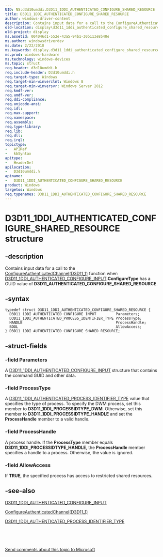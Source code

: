```yaml
---
UID: NS:d3d10umddi.D3D11_1DDI_AUTHENTICATED_CONFIGURE_SHARED_RESOURCE
title: D3D11_1DDI_AUTHENTICATED_CONFIGURE_SHARED_RESOURCE
author: windows-driver-content
description: Contains input data for a call to the ConfigureAuthenticatedChannel(D3D11_1) function when D3D11_1DDI_AUTHENTICATED_CONFIGURE_INPUT.ConfigureType has a GUID value of D3D11_AUTHENTICATED_CONFIGURE_SHARED_RESOURCE.
old-location: display\d3d11_1ddi_authenticated_configure_shared_resource.htm
old-project: display
ms.assetid: 004046d1-552e-43a5-94b1-30b113e8b40e
ms.author: windowsdriverdev
ms.date: 2/22/2018
ms.keywords: display.d3d11_1ddi_authenticated_configure_shared_resource, D3D11_1DDI_AUTHENTICATED_CONFIGURE_SHARED_RESOURCE structure [Display Devices], D3D11_1DDI_AUTHENTICATED_CONFIGURE_SHARED_RESOURCE, d3d10umddi/D3D11_1DDI_AUTHENTICATED_CONFIGURE_SHARED_RESOURCE
ms.prod: windows-hardware
ms.technology: windows-devices
ms.topic: struct
req.header: d3d10umddi.h
req.include-header: D3d10umddi.h
req.target-type: Windows
req.target-min-winverclnt: Windows 8
req.target-min-winversvr: Windows Server 2012
req.kmdf-ver: 
req.umdf-ver: 
req.ddi-compliance: 
req.unicode-ansi: 
req.idl: 
req.max-support: 
req.namespace: 
req.assembly: 
req.type-library: 
req.lib: 
req.dll: 
req.irql: 
topictype:
-	APIRef
-	kbSyntax
apitype:
-	HeaderDef
apilocation:
-	D3d10umddi.h
apiname:
-	D3D11_1DDI_AUTHENTICATED_CONFIGURE_SHARED_RESOURCE
product: Windows
targetos: Windows
req.typenames: D3D11_1DDI_AUTHENTICATED_CONFIGURE_SHARED_RESOURCE
---
```


# D3D11_1DDI_AUTHENTICATED_CONFIGURE_SHARED_RESOURCE structure


## -description


Contains input data for a call to the <a href="..\d3d10umddi\nc-d3d10umddi-pfnd3d11_1ddi_configureauthenticatedchannel.md">ConfigureAuthenticatedChannel(D3D11_1)</a> function when <a href="..\d3d10umddi\ns-d3d10umddi-d3d11_1ddi_authenticated_configure_input.md">D3D11_1DDI_AUTHENTICATED_CONFIGURE_INPUT</a>.<b>ConfigureType</b> has a GUID value of <b>D3D11_AUTHENTICATED_CONFIGURE_SHARED_RESOURCE</b>.


## -syntax


````
typedef struct D3D11_1DDI_AUTHENTICATED_CONFIGURE_SHARED_RESOURCE {
  D3D11_1DDI_AUTHENTICATED_CONFIGURE_INPUT         Parameters;
  D3D11_1DDI_AUTHENTICATED_PROCESS_IDENTIFIER_TYPE ProcessType;
  HANDLE                                           ProcessHandle;
  BOOL                                             AllowAccess;
} D3D11_1DDI_AUTHENTICATED_CONFIGURE_SHARED_RESOURCE;
````


## -struct-fields




### -field Parameters

A <a href="..\d3d10umddi\ns-d3d10umddi-d3d11_1ddi_authenticated_configure_input.md">D3D11_1DDI_AUTHENTICATED_CONFIGURE_INPUT</a> structure that contains the command GUID and other data. 


### -field ProcessType

A <a href="..\d3d10umddi\ne-d3d10umddi-d3d11_1ddi_authenticated_process_identifier_type.md">D3D11_1DDI_AUTHENTICATED_PROCESS_IDENTIFIER_TYPE</a> value that specifies the type of process. To specify the DWM process, set this member to <b>D3D11_1DDI_PROCESSIDTYPE_DWM</b>. Otherwise, set this member to <b>D3D11_1DDI_PROCESSIDTYPE_HANDLE</b> and set the <b>ProcessHandle</b> member to a valid handle.


### -field ProcessHandle

A process handle. If the <b>ProcessType</b> member equals <b>D3D11_1DDI_PROCESSIDTYPE_HANDLE</b>, the <b>ProcessHandle</b> member specifies a handle to a process. Otherwise, the value is ignored.


### -field AllowAccess

If <b>TRUE</b>, the specified process has access to restricted shared resources.


## -see-also

<a href="..\d3d10umddi\ns-d3d10umddi-d3d11_1ddi_authenticated_configure_input.md">D3D11_1DDI_AUTHENTICATED_CONFIGURE_INPUT</a>



<a href="..\d3d10umddi\nc-d3d10umddi-pfnd3d11_1ddi_configureauthenticatedchannel.md">ConfigureAuthenticatedChannel(D3D11_1)</a>



<a href="..\d3d10umddi\ne-d3d10umddi-d3d11_1ddi_authenticated_process_identifier_type.md">D3D11_1DDI_AUTHENTICATED_PROCESS_IDENTIFIER_TYPE</a>



 

 

<a href="mailto:wsddocfb@microsoft.com?subject=Documentation%20feedback [display\display]:%20D3D11_1DDI_AUTHENTICATED_CONFIGURE_SHARED_RESOURCE structure%20 RELEASE:%20(2/22/2018)&amp;body=%0A%0APRIVACY STATEMENT%0A%0AWe use your feedback to improve the documentation. We don't use your email address for any other purpose, and we'll remove your email address from our system after the issue that you're reporting is fixed. While we're working to fix this issue, we might send you an email message to ask for more info. Later, we might also send you an email message to let you know that we've addressed your feedback.%0A%0AFor more info about Microsoft's privacy policy, see http://privacy.microsoft.com/en-us/default.aspx." title="Send comments about this topic to Microsoft">Send comments about this topic to Microsoft</a>

